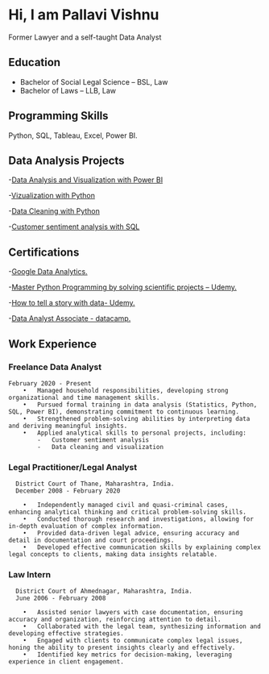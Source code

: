 # Hi, I am Pallavi Vishnu 
Former Lawyer and a self-taught Data Analyst

## Education
* Bachelor of Social Legal Science – BSL, Law
* Bachelor of Laws – LLB, Law

## Programming Skills
Python, SQL, Tableau, Excel, Power BI.

## Data Analysis Projects
-[Data Analysis and Visualization with Power BI](https://app.powerbi.com/view?r=eyJrIjoiZjA1Mzc1NmEtMmQ4ZC00YTQyLWJhODctZGQ1OTRjMjdhOWJmIiwidCI6IjEzODA3OTNjLTE2MGQtNGE4MS05OTJiLWJiZjM3NDQ4YWI4ZCIsImMiOjN9
)

-[Vizualization with Python](https://github.com/pallavi-vishnu/VizualizeWithPython)

-[Data Cleaning with Python](https://github.com/pallavi-vishnu/Uncleaned_data)

-[Customer sentiment analysis with SQL](https://github.com/pallavi-vishnu/CustomerSentimentData)

## Certifications
-[Google Data Analytics.](https://www.coursera.org/account/accomplishments/specialization/JB4737WSWAHS)

-[Master Python Programming by solving scientific projects – Udemy.](https://www.udemy.com/certificate/UC-1caeb9b5-e7cb-404d-9a2d-7d425805395b)

-[How to tell a story with data- Udemy.](https://www.udemy.com/certificate/UC-3c2c5486-74e1-45a5-bb9f-9321ed9a6264)

-[Data Analyst Associate - datacamp.](https://www.datacamp.com/certificate/DAA0015982561345)

## Work Experience
### Freelance Data Analyst
    February 2020 - Present
        •	Managed household responsibilities, developing strong organizational and time management skills.  
        •	Pursued formal training in data analysis (Statistics, Python, SQL, Power BI), demonstrating commitment to continuous learning.  
        •	Strengthened problem-solving abilities by interpreting data and deriving meaningful insights.
        •	Applied analytical skills to personal projects, including:
            -	Customer sentiment analysis  
            -	Data cleaning and visualization  

   
###  Legal Practitioner/Legal Analyst
      District Court of Thane, Maharashtra, India.
      December 2008 - February 2020
    
        •	Independently managed civil and quasi-criminal cases, enhancing analytical thinking and critical problem-solving skills.  
        •	Conducted thorough research and investigations, allowing for in-depth evaluation of complex information.  
        •	Provided data-driven legal advice, ensuring accuracy and detail in documentation and court proceedings.  
        •	Developed effective communication skills by explaining complex legal concepts to clients, making data insights relatable.

### Law Intern
      District Court of Ahmednagar, Maharashtra, India.
      June 2006 - February 2008
      
        •	Assisted senior lawyers with case documentation, ensuring accuracy and organization, reinforcing attention to detail.  
        •	Collaborated with the legal team, synthesizing information and developing effective strategies.  
        •	Engaged with clients to communicate complex legal issues, honing the ability to present insights clearly and effectively.  
        •	Identified key metrics for decision-making, leveraging experience in client engagement.
        



